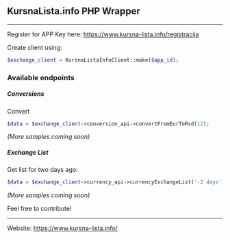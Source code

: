 ## KursnaLista.info PHP Wrapper
___

Register for APP Key here: https://www.kursna-lista.info/registracija

Create client using:

```PHP
$exchange_client = KursnaListaInfoClient::make($app_id);
```

### Available endpoints


##### Conversions 
Convert 
```php
$data = $exchange_client->conversion_api->convertFromEurToRsd(12);
```

_(More samples coming soon)_


##### Exchange List 
Get list for two days ago:
```php
$data = $exchange_client->currency_api->currencyExchangeList('-2 days');
```

_(More samples coming soon)_



Feel free to contribute!
___
Website: https://www.kursna-lista.info/